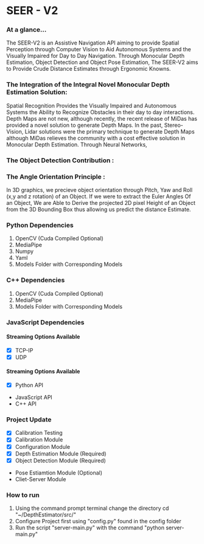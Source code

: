 # SEER - V2
### At a glance...
 The SEER-V2 is an Assistive Navigation API aiming to provide Spatial Perception through Computer Vision to Aid Autonomous Systems and the Visually Impaired for Day to Day Navigation.  Through Monocular Depth Estimation, Object Detection and Object Pose Estimation, The SEER-V2 aims to Provide Crude Distance Estimates through Ergonomic Knowns.

### The Integration of the Integral Novel Monocular Depth Estimation Solution: 
Spatial Recognition Provides the Visually Impaired and Autonomous Systems the Ability to Recognize Obstacles in their day to day interactions. Depth Maps are not new, although recently, the recent release of MiDas has provided a novel solution to generate Depth Maps. In the past, Stereo-Vision, Lidar solutions were the primary technique to generate Depth Maps although MiDas relieves the community with a cost effective solution in Monocular Depth Estimation. Through Neural Networks,  

### The Object Detection Contribution :


### The Angle Orientation Principle : 
 In 3D graphics, we precieve object orientation through Pitch, Yaw and Roll (x,y and z rotation) of an Object. 
 If we were to extract the Euler Angles Of an Object, We are Able to Derive the projected 2D pixel Height of an Object from the 3D Bounding Box thus allowing us predict the distance Estimate.  

### Python Dependencies 
1. OpenCV (Cuda Compiled Optional)
2. MediaPipe 
3. Numpy 
4. Yaml
5. Models Folder with Corresponding Models

### C++ Dependencies 
1. OpenCV (Cuda Compiled Optional)
2. MediaPipe 
3. Models Folder with Corresponding Models

### JavaScript Dependencies


#### Streaming Options Available
- [x] TCP-IP
- [x] UDP

#### Streaming Options Available
- [x] Python API
- JavaScript API
- C++ API

### Project Update 
- [x] Calibration Testing
- [x] Calibration Module
- [x] Configuration Module
- [x] Depth Estimation Module (Required)
- [x] Object Detection Module (Required)
- Pose Estiamtion Module (Optional)
- Cliet-Server Module

### How to run 

1.  Using the command prompt terminal change the directory cd "~/DepthEstimator/src/"
2.  Configure Project first using "config.py" found in the config folder
3.  Run the script "server-main.py" with the command "python server-main.py"
